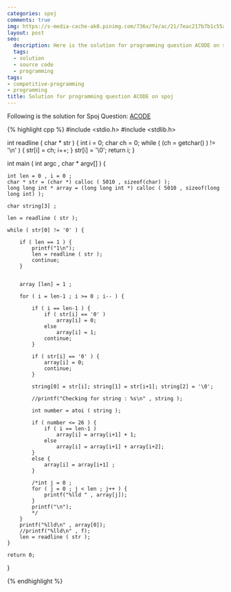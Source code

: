 ```yaml
---
categories: spoj
comments: true
img: https://s-media-cache-ak0.pinimg.com/736x/7e/ac/21/7eac217b7b1c55ab7fd56758e4e181be.jpg
layout: post
seo:
  description: Here is the solution for programming question ACODE on spoj
  tags:
  - solution
  - source code
  - programming
tags:
- competitive-programming
- programming
title: Solution for programming question ACODE on spoj
---
```


Following is the solution for Spoj Question: [ACODE](http://www.spoj.com/problems/ACODE/)

{% highlight cpp %}
#include <stdio.h>
#include <stdlib.h>

int readline ( char * str ) {
	int i = 0;
	char ch = 0;
	while ( (ch = getchar() ) != '\n' ) {
		str[i] = ch;
		i++;
	}
	str[i] = '\0';
	return i;
}

int main ( int argc , char * argv[] ) {

	int len = 0 , i = 0 ;
	char * str = (char *) calloc ( 5010 , sizeof(char) );
	long long int * array = (long long int *) calloc ( 5010 , sizeof(long long int) );

	char string[3] ;

	len = readline ( str );

	while ( str[0] != '0' ) {

		if ( len == 1 ) {
			printf("1\n");
			len = readline ( str );
			continue;
		}


		array [len] = 1 ;

		for ( i = len-1 ; i >= 0 ; i-- ) {

			if ( i == len-1 ) {
				if ( str[i] == '0' )
					array[i] = 0;
				else
					array[i] = 1;
				continue;
			}

			if ( str[i] == '0' ) {
				array[i] = 0;
				continue;
			}

			string[0] = str[i]; string[1] = str[i+1]; string[2] = '\0';

			//printf("Checking for string : %s\n" , string );

			int number = atoi ( string );

			if ( number <= 26 ) {
				if ( i == len-1 )
					array[i] = array[i+1] + 1;
				else
					array[i] = array[i+1] + array[i+2];
			}
			else {
				array[i] = array[i+1] ;
			}

			/*int j = 0 ;
			for ( j = 0 ; j < len ; j++ ) {
				printf("%lld " , array[j]);
			}
			printf("\n");
			*/
		}
		printf("%lld\n" , array[0]);
		//printf("%lld\n" , f);
		len = readline ( str );
	}

	return 0;
}


{% endhighlight %}